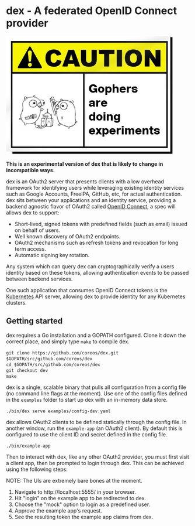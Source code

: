 # dex - A federated OpenID Connect provider

![Caution image](Documentation/img/caution.png)

__This is an experimental version of dex that is likely to change in
incompatible ways.__

dex is an OAuth2 server that presents clients with a low overhead framework for
identifying users while leveraging existing identity services such as Google
Accounts, FreeIPA, GitHub, etc, for actual authentication. dex sits between your
applications and an identity service, providing a backend agnostic flavor of
OAuth2 called [OpenID Connect](https://openid.net/connect/), a spec will allows
dex to support:

* Short-lived, signed tokens with predefined fields (such as email) issued on
behalf of users.
* Well known discovery of OAuth2 endpoints.
* OAuth2 mechanisms such as refresh tokens and revocation for long term access.
* Automatic signing key rotation.

Any system which can query dex can cryptographically verify a users identity
based on these tokens, allowing authentication events to be passed between
backend services.

One such application that consumes OpenID Connect tokens is the [Kubernetes](
http://kubernetes.io/) API server, allowing dex to provide identity for any
Kubernetes clusters.

## Getting started

dex requires a Go installation and a GOPATH configured. Clone it down the
correct place, and simply type `make` to compile dex.

```
git clone https://github.com/coreos/dex.git $GOPATH/src/github.com/coreos/dex
cd $GOPATH/src/github.com/coreos/dex
git checkout dev
make
```

dex is a single, scalable binary that pulls all configuration from a config
file (no command line flags at the moment). Use one of the config files defined
in the `examples` folder to start up dex with an in-memory data store.

```
./bin/dex serve examples/config-dev.yaml
```

dex allows OAuth2 clients to be defined statically through the config file. In
another window, run the `example-app` (an OAuth2 client). By default this is
configured to use the client ID and secret defined in the config file.

```
./bin/example-app
```

Then to interact with dex, like any other OAuth2 provider, you must first visit
a client app, then be prompted to login through dex. This can be achieved using
the following steps:

NOTE: The UIs are extremely bare bones at the moment.

1. Navigate to http://localhost:5555/ in your browser.
2. Hit "login" on the example app to be redirected to dex.
3. Choose the "mock" option to login as a predefined user.
4. Approve the example app's request.
5. See the resulting token the example app claims from dex.
